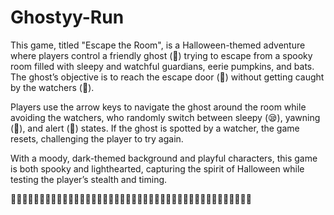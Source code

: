 # Ghostyy-Run
This game, titled "Escape the Room", is a Halloween-themed adventure where players control a friendly ghost (👻) trying to escape from a spooky room filled with sleepy and watchful guardians, eerie pumpkins, and bats. The ghost’s objective is to reach the escape door (🏰) without getting caught by the watchers (👀).

Players use the arrow keys to navigate the ghost around the room while avoiding the watchers, who randomly switch between sleepy (😪), yawning (🥱), and alert (👀) states. If the ghost is spotted by a watcher, the game resets, challenging the player to try again.

With a moody, dark-themed background and playful characters, this game is both spooky and lighthearted, capturing the spirit of Halloween while testing the player’s stealth and timing.

👻👻👻👻👻👻👻👻👻👻👻👻👻👻👻👻👻👻👻👻👻👻👻👻👻👻👻👻👻👻👻👻👻👻👻👻👻👻👻👻👻👻
